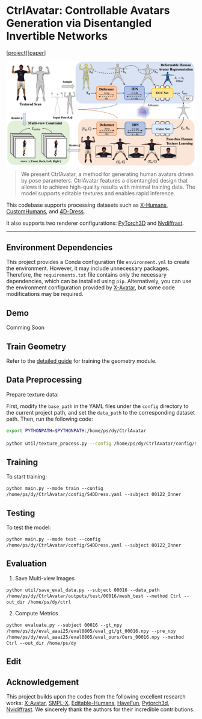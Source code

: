 # CtrlAvatar: Controllable Avatars Generation via Disentangled Invertible Networks
[[project](https://1211186431.github.io/CtrlAvatar-web/)][[paper](https://1211186431.github.io/CtrlAvatar-web/static/AAAI25_CameraReady_543.pdf)]

<p align="center"><img src="assets/pipeline.png" align="center"> <br></p>

>  We present CtrlAvatar, a method for generating human avatars driven by pose parameters. CtrlAvatar features a disentangled design that allows it to achieve high-quality results with minimal training data. The model supports editable textures and enables rapid inference.

This codebase supports processing datasets such as [X-Humans](https://github.com/Skype-line/X-Avatar), [CustomHumans](https://github.com/custom-humans/editable-humans), and [4D-Dress](https://github.com/eth-ait/4d-dress).

It also supports two renderer configurations: [PyTorch3D](https://github.com/facebookresearch/pytorch3d) and [Nvdiffrast](https://github.com/NVlabs/nvdiffrast).

---

## Environment Dependencies
This project provides a Conda configuration file `environment.yml` to create the environment. However, it may include unnecessary packages. Therefore, the `requirements.txt` file contains only the necessary dependencies, which can be installed using `pip`. Alternatively, you can use the environment configuration provided by [X-Avatar](https://github.com/Skype-line/X-Avatar), but some code modifications may be required.

## Demo
Comming Soon


## Train Geometry
Refer to the [detailed guide](geometry/README.md) for training the geometry module.


## Data Preprocessing
Prepare texture data:

First, modify the `base_path` in the YAML files under the `config` directory to the current project path, and set the `data_path` to the corresponding dataset path. Then, run the following code:
```bash
export PYTHONPATH=$PYTHONPATH:/home/ps/dy/CtrlAvatar

python util/texture_process.py --config /home/ps/dy/CtrlAvatar/config/S4DDress.yaml --subject 00122_Inner
```

## Training
To start training:
```
python main.py --mode train --config /home/ps/dy/CtrlAvatar/config/S4DDress.yaml --subject 00122_Inner
```

## Testing
To test the model:
```
python main.py --mode test --config /home/ps/dy/CtrlAvatar/config/S4DDress.yaml --subject 00122_Inner
```

## Evaluation
1. Save Multi-view Images
```
python util/save_eval_data.py --subject 00016 --data_path /home/ps/dy/CtrlAvatar/outputs/test/00016/mesh_test --method Ctrl --out_dir /home/ps/dy/ctrl
```

2. Compute Metrics
```
python evaluate.py --subject 00016 --gt_npy /home/ps/dy/eval_aaai25/eval0805/eval_gt/gt_00016.npy --pre_npy /home/ps/dy/eval_aaai25/eval0805/eval_ours/Ours_00016.npy --method Ctrl --out_dir /home/ps/dy
```

## Edit

## Acknowledgement
This project builds upon the codes from the following excellent research works: [X-Avatar](https://github.com/Skype-line/X-Avatar), [SMPL-X](https://github.com/vchoutas/smplx),  [Editable-Humans](https://github.com/custom-humans/editable-humans), [HaveFun](https://github.com/TIM2015YXH/HaveFun), [Pytorch3d](https://github.com/facebookresearch/pytorch3d), [Nvidiffrast](https://github.com/NVlabs/nvdiffrast). We sincerely thank the authors for their incredible contributions.